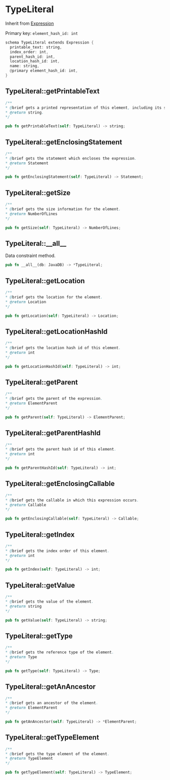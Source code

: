 # TypeLiteral

Inherit from [Expression](./Expression.md)

Primary key: `element_hash_id: int`

```rust
schema TypeLiteral extends Expression {
  printable_text: string,
  index_order: int,
  parent_hash_id: int,
  location_hash_id: int,
  name: string,
  @primary element_hash_id: int,
}
```
## TypeLiteral::getPrintableText

```java
/**
* @brief gets a printed representation of this element, including its structure where applicable.
* @return string.
*/
```
```rust
pub fn getPrintableText(self: TypeLiteral) -> string;
```
## TypeLiteral::getEnclosingStatement

```java
/**
* @brief gets the statement which encloses the expression.
* @return Statement 
*/
```
```rust
pub fn getEnclosingStatement(self: TypeLiteral) -> Statement;
```
## TypeLiteral::getSize

```java
/**
* @brief gets the size information for the element.
* @return NumberOfLines
*/
```
```rust
pub fn getSize(self: TypeLiteral) -> NumberOfLines;
```
## TypeLiteral::\_\_all\_\_

Data constraint method.

```rust
pub fn __all__(db: JavaDB) -> *TypeLiteral;
```
## TypeLiteral::getLocation

```java
/**
* @brief gets the location for the element.
* @return Location
*/
```
```rust
pub fn getLocation(self: TypeLiteral) -> Location;
```
## TypeLiteral::getLocationHashId

```java
/**
* @brief gets the location hash id of this element.
* @return int
*/
```
```rust
pub fn getLocationHashId(self: TypeLiteral) -> int;
```
## TypeLiteral::getParent

```java
/**
* @brief gets the parent of the expression.
* @return ElementParent 
*/
```
```rust
pub fn getParent(self: TypeLiteral) -> ElementParent;
```
## TypeLiteral::getParentHashId

```java
/**
* @brief gets the parent hash id of this element.
* @return int
*/
```
```rust
pub fn getParentHashId(self: TypeLiteral) -> int;
```
## TypeLiteral::getEnclosingCallable

```java
/**
* @brief gets the callable in which this expression occurs.
* @return Callable 
*/
```
```rust
pub fn getEnclosingCallable(self: TypeLiteral) -> Callable;
```
## TypeLiteral::getIndex

```java
/**
* @brief gets the index order of this element.
* @return int
*/
```
```rust
pub fn getIndex(self: TypeLiteral) -> int;
```
## TypeLiteral::getValue

```java
/**
* @brief gets the value of the element.
* @return string 
*/
```
```rust
pub fn getValue(self: TypeLiteral) -> string;
```
## TypeLiteral::getType

```java
/**
* @brief gets the reference type of the element.
* @return Type 
*/
```
```rust
pub fn getType(self: TypeLiteral) -> Type;
```
## TypeLiteral::getAnAncestor

```java
/**
* @brief gets an ancestor of the element.
* @return ElementParent 
*/
```
```rust
pub fn getAnAncestor(self: TypeLiteral) -> *ElementParent;
```
## TypeLiteral::getTypeElement

```java
/**
* @brief gets the type element of the element.
* @return TypeElement 
*/
```
```rust
pub fn getTypeElement(self: TypeLiteral) -> TypeElement;
```
